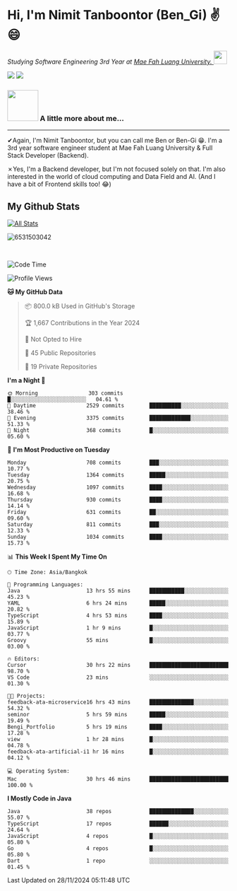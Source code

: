 # Hi, I'm Nimit Tanboontor (Ben_Gi) ✌😄
<p><em>Studying Software Engineering 3rd Year at <a href="https://en.mfu.ac.th/home.html"> Mae Fah Luang University.
</a><img src="https://media.giphy.com/media/WUlplcMpOCEmTGBtBW/giphy.gif" width="30"> </em></p>


[![](https://img.shields.io/badge/linkedin-%230077B5.svg?style=for-the-badge&logo=linkedin)]([https://www.linkedin.com/in/thanaphoom-babparn/](https://www.linkedin.com/in/nimit-tanbooutor-798139246/))
[![](https://img.shields.io/badge/Medium-12100E?style=for-the-badge&logo=medium&logoColor=white)](https://medium.com/@nimittanbooutor)

### <img src="https://media.giphy.com/media/VgCDAzcKvsR6OM0uWg/giphy.gif" width="70"> A little more about me...  

<hr> <!-- Horizontal line -->

&#10004;Again, I'm Nimit Tanboontor, but you can call me Ben or Ben-Gi 😁. I'm a 3rd year software engineer student at Mae Fah Luang University & Full Stack Developer (Backend).

&#10007;Yes, I'm a Backend developer, but I'm not focused solely on that. I'm also interested in the world of cloud computing and Data Field and AI. (And I have a bit of Frontend skills too! 😂)


## My Github Stats

[![All Stats](https://github-readme-stats.vercel.app/api?username=6531503042&show_icons=true&theme=algolia)](https://github.com/6531503042)

<p><img align="center" src="https://github-readme-streak-stats.herokuapp.com/?user=6531503042&" alt="6531503042" /></p>

<br />


<!--START_SECTION:waka-->
![Code Time](http://img.shields.io/badge/Code%20Time-242%20hrs%2027%20mins-blue)

![Profile Views](http://img.shields.io/badge/Profile%20Views-53-blue)

**🐱 My GitHub Data** 

> 📦 800.0 kB Used in GitHub's Storage 
 > 
> 🏆 1,667 Contributions in the Year 2024
 > 
> 🚫 Not Opted to Hire
 > 
> 📜 45 Public Repositories 
 > 
> 🔑 19 Private Repositories 
 > 
**I'm a Night 🦉** 

```text
🌞 Morning                303 commits         █░░░░░░░░░░░░░░░░░░░░░░░░   04.61 % 
🌆 Daytime                2529 commits        ██████████░░░░░░░░░░░░░░░   38.46 % 
🌃 Evening                3375 commits        █████████████░░░░░░░░░░░░   51.33 % 
🌙 Night                  368 commits         █░░░░░░░░░░░░░░░░░░░░░░░░   05.60 % 
```
📅 **I'm Most Productive on Tuesday** 

```text
Monday                   708 commits         ███░░░░░░░░░░░░░░░░░░░░░░   10.77 % 
Tuesday                  1364 commits        █████░░░░░░░░░░░░░░░░░░░░   20.75 % 
Wednesday                1097 commits        ████░░░░░░░░░░░░░░░░░░░░░   16.68 % 
Thursday                 930 commits         ████░░░░░░░░░░░░░░░░░░░░░   14.14 % 
Friday                   631 commits         ██░░░░░░░░░░░░░░░░░░░░░░░   09.60 % 
Saturday                 811 commits         ███░░░░░░░░░░░░░░░░░░░░░░   12.33 % 
Sunday                   1034 commits        ████░░░░░░░░░░░░░░░░░░░░░   15.73 % 
```


📊 **This Week I Spent My Time On** 

```text
🕑︎ Time Zone: Asia/Bangkok

💬 Programming Languages: 
Java                     13 hrs 55 mins      ███████████░░░░░░░░░░░░░░   45.23 % 
YAML                     6 hrs 24 mins       █████░░░░░░░░░░░░░░░░░░░░   20.82 % 
TypeScript               4 hrs 53 mins       ████░░░░░░░░░░░░░░░░░░░░░   15.89 % 
JavaScript               1 hr 9 mins         █░░░░░░░░░░░░░░░░░░░░░░░░   03.77 % 
Groovy                   55 mins             █░░░░░░░░░░░░░░░░░░░░░░░░   03.00 % 

🔥 Editors: 
Cursor                   30 hrs 22 mins      █████████████████████████   98.70 % 
VS Code                  23 mins             ░░░░░░░░░░░░░░░░░░░░░░░░░   01.30 % 

🐱‍💻 Projects: 
feedback-ata-microservice16 hrs 43 mins      ██████████████░░░░░░░░░░░   54.32 % 
seminor                  5 hrs 59 mins       █████░░░░░░░░░░░░░░░░░░░░   19.49 % 
Bengi_Portfolio          5 hrs 19 mins       ████░░░░░░░░░░░░░░░░░░░░░   17.28 % 
view                     1 hr 28 mins        █░░░░░░░░░░░░░░░░░░░░░░░░   04.78 % 
feedback-ata-artificial-i1 hr 16 mins        █░░░░░░░░░░░░░░░░░░░░░░░░   04.12 % 

💻 Operating System: 
Mac                      30 hrs 46 mins      █████████████████████████   100.00 % 
```

**I Mostly Code in Java** 

```text
Java                     38 repos            ██████████████░░░░░░░░░░░   55.07 % 
TypeScript               17 repos            ██████░░░░░░░░░░░░░░░░░░░   24.64 % 
JavaScript               4 repos             █░░░░░░░░░░░░░░░░░░░░░░░░   05.80 % 
Go                       4 repos             █░░░░░░░░░░░░░░░░░░░░░░░░   05.80 % 
Dart                     1 repo              ░░░░░░░░░░░░░░░░░░░░░░░░░   01.45 % 
```




 Last Updated on 28/11/2024 05:11:48 UTC
<!--END_SECTION:waka-->
